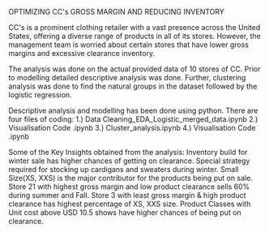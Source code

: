 OPTIMIZING CC's GROSS MARGIN AND REDUCING INVENTORY

CC's is a prominent clothing retailer with a vast presence across the United States, offering a diverse range of products in all of its stores. However, the management team is worried about certain stores that have lower gross margins and excessive clearance inventory.

The analysis was done on the actual provided data of 10 stores of CC. Prior to modelling detailed descriptive analysis was done. Further, clustering analysis was done to find the natural groups in the dataset followed by the logistic regression.

Descriptive analysis and modelling has been done using python.
There are four files of coding:
1.) Data Cleaning_EDA_Logistic_merged_data.ipynb
2.) Visualisation Code .ipynb
3.) Cluster_analysis.ipynb
4.) Visualisation Code .ipynb

Some of the Key Insights obtained from the analysis:
Inventory build for winter sale has higher chances of getting on clearance.
Special strategy required for stocking up cardigans and sweaters during winter.
Small Size(XS, XXS) is the major contributor for the products being put on sale.
Store 21 with highest gross margin and low product clearance sells 60% during summer and Fall.
Store 3 with least gross margin & high product clearance has highest percentage of XS, XXS size. Product Classes with Unit cost above USD 10.5 shows have higher chances of being put on clearance.
